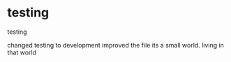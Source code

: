 # testing
testing

changed testing to development
improved the file 
its a small world.
living in that world
